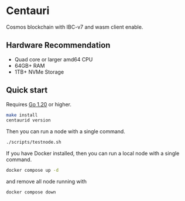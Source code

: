# Centauri
Cosmos blockchain with IBC-v7 and wasm client enable.

## Hardware Recommendation

* Quad core or larger amd64 CPU
* 64GB+ RAM
* 1TB+ NVMe Storage

## Quick start

Requires [Go 1.20](https://go.dev/doc/install) or higher.

```bash
make install
centaurid version
```
Then you can run a node with a single command.

```bash
./scripts/testnode.sh   
```

If you have Docker installed, then you can run a local node with a single command.

```bash
docker compose up -d
```
and remove all node running with

```bash
docker compose down
```
